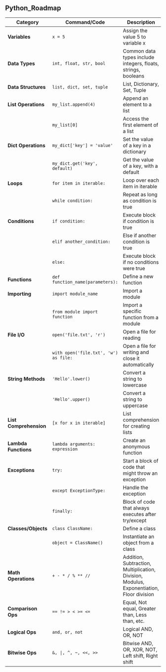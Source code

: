## Python_Roadmap

| Category             | Command/Code                                | Description                                       |
|----------------------|---------------------------------------------|---------------------------------------------------|
| **Variables**        | `x = 5`                                     | Assign the value 5 to variable x                  |
| **Data Types**       | `int, float, str, bool`                     | Common data types include integers, floats, strings, booleans |
| **Data Structures**  | `list, dict, set, tuple`                    | List, Dictionary, Set, Tuple                      |
| **List Operations**  | `my_list.append(4)`                         | Append an element to a list                       |
|                      | `my_list[0]`                                | Access the first element of a list               |
| **Dict Operations**  | `my_dict['key'] = 'value'`                  | Set the value of a key in a dictionary            |
|                      | `my_dict.get('key', default)`               | Get the value of a key, with a default            |
| **Loops**            | `for item in iterable:`                     | Loop over each item in iterable                   |
|                      | `while condition:`                          | Repeat as long as condition is true               |
| **Conditions**       | `if condition:`                             | Execute block if condition is true                |
|                      | `elif another_condition:`                   | Else if another condition is true                 |
|                      | `else:`                                     | Execute block if no conditions were true          |
| **Functions**        | `def function_name(parameters):`            | Define a new function                             |
| **Importing**        | `import module_name`                        | Import a module                                   |
|                      | `from module import function`               | Import a specific function from a module          |
| **File I/O**         | `open('file.txt', 'r')`                     | Open a file for reading                           |
|                      | `with open('file.txt', 'w') as file:`       | Open a file for writing and close it automatically|
| **String Methods**   | `'Hello'.lower()`                           | Convert a string to lowercase                     |
|                      | `'Hello'.upper()`                           | Convert a string to uppercase                     |
| **List Comprehension**| `[x for x in iterable]`                    | List comprehension for creating lists             |
| **Lambda Functions** | `lambda arguments: expression`              | Create an anonymous function                      |
| **Exceptions**       | `try:`                                      | Start a block of code that might throw an exception|
|                      | `except ExceptionType:`                     | Handle the exception                              |
|                      | `finally:`                                  | Block of code that always executes after try/except |
| **Classes/Objects**  | `class ClassName:`                          | Define a class                                    |
|                      | `object = ClassName()`                      | Instantiate an object from a class                |
| **Math Operations**  | `+ - * / % ** //`                           | Addition, Subtraction, Multiplication, Division, Modulus, Exponentiation, Floor division |
| **Comparison Ops**   | `== != > < >= <=`                           | Equal, Not equal, Greater than, Less than, etc.   |
| **Logical Ops**      | `and, or, not`                              | Logical AND, OR, NOT                              |
| **Bitwise Ops**      | `&, \|, ^, ~, <<, >>`                       | Bitwise AND, OR, XOR, NOT, Left shift, Right shift|
